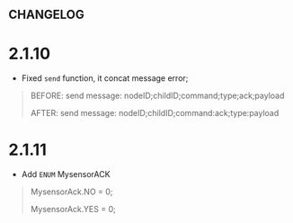 CHANGELOG
---------

# 2.1.10
- Fixed `send` function, it concat message error;

> BEFORE: send message: nodeID;childID;command;type;ack;payload
>
> AFTER:  send message: nodeID;childID;command:ack;type:payload

# 2.1.11

- Add `ENUM` MysensorACK

> MysensorAck.NO = 0;
>
> MysensorAck.YES = 0;